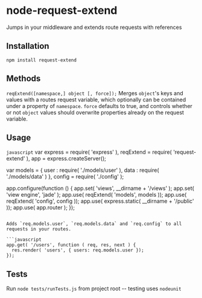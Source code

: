 node-request-extend
================

Jumps in your middleware and extends route requests with references

## Installation ##

`npm install request-extend`

## Methods ##

`reqExtend([namespace,] object [, force]);`
Merges `object`'s keys and values with a routes request variable, which optionally can be contained under a property of `namespace`. `force` defaults to true, and controls whether or not `object` values should overwrite properties already on the request variable.

## Usage ##

```javascript```
var
  express = require( 'express' ),
  reqExtend = require( 'request-extend' ),
  app = express.createServer();

var
  models = {
    user : require( './models/user' ),
    data : require( './models/data' )
  },
  config = require( './config' );

app.configure(function () {
  app.set( 'views', __dirname + '/views' );
  app.set( 'view engine', 'jade' );
  app.use( reqExtend( 'models', models ));
  app.use( reqExtend( 'config', config ));
  app.use( express.static( __dirname + '/public' ));
  app.use( app.router );
});
```

Adds `req.models.user`, `req.models.data` and `req.config` to all requests in your routes.

```javascript
app.get( '/users', function ( req, res, next ) {
  res.render( 'users', { users: req.models.user });
});
```

## Tests ##

Run `node tests/runTests.js` from project root -- testing uses `nodeunit`
